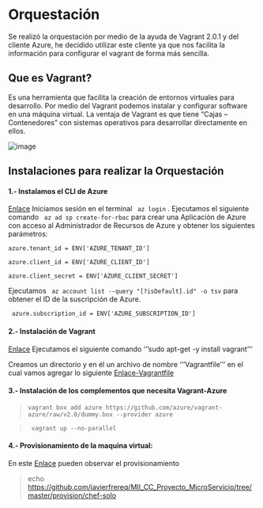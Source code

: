 # Orquestación 
Se realizó la orquestación por medio de la ayuda de Vagrant 2.0.1 y del cliente Azure, he decidido utilizar este cliente ya que nos facilita la información para configurar el vagrant de forma más sencilla.
## Que es Vagrant? 
Es una herramienta que facilita la creación de entornos virtuales para desarrollo. Por medio del Vagrant podemos instalar y configurar software en una máquina virtual.
La ventaja de Vagrant es que tiene “Cajas – Contenedores” con sistemas operativos para desarrollar directamente en ellos. 

![image](https://user-images.githubusercontent.com/32844919/33797928-756c85d0-dd10-11e7-9eb4-d9e2f72d3143.png)

## Instalaciones para realizar la Orquestación 
#### 1.- Instalamos el CLI de Azure 
[Enlace](https://docs.microsoft.com/en-us/cli/azure/install-azure-cli?view=azure-cli-latest)
Iniciamos sesión en el terminal ``` az login``` .
Ejecutamos el siguiente comando ``` az ad sp create-for-rbac```  para crear una Aplicación de Azure con acceso al Administrador de Recursos de Azure y obtener los siguientes parámetros:


  ```azure.tenant_id = ENV['AZURE_TENANT_ID']```

  ```azure.client_id = ENV['AZURE_CLIENT_ID']```

  ```azure.client_secret = ENV['AZURE_CLIENT_SECRET']```

  
Ejecutamos ``` az account list --query "[?isDefault].id" -o tsv``` para obtener el ID de la suscripción de Azure.


  ``` azure.subscription_id = ENV['AZURE_SUBSCRIPTION_ID']``` 

#### 2.- Instalación de Vagrant
[Enlace](https://www.vagrantup.com/downloads.html)
Ejecutamos el siguiente comando ‘’’sudo apt-get -y install vagrant’’’

Creamos un directorio y en él un archivo de nombre ‘’’Vagrantfile’’’ en el cual vamos agregar lo siguiente [Enlace-Vagrantfile](https://github.com/javierfrereq/MII_CC_Proyecto_MicroServicios/blob/master/orquestacion/Vagrantfile)

#### 3.- Instalación de los complementos que necesita Vagrant-Azure

>```vagrant box add azure https://github.com/azure/vagrant-azure/raw/v2.0/dummy.box --provider azure```

>``` vagrant up --no-parallel```

#### 4.- Provisionamiento de la maquina virtual:
En este [Enlace](https://github.com/javierfrereq/MII_CC_Proyecto_MicroServicios/tree/master/provision/chef-solo) pueden observar el provisionamiento
>echo https://github.com/javierfrereq/MII_CC_Proyecto_MicroServicio/tree/master/provision/chef-solo
